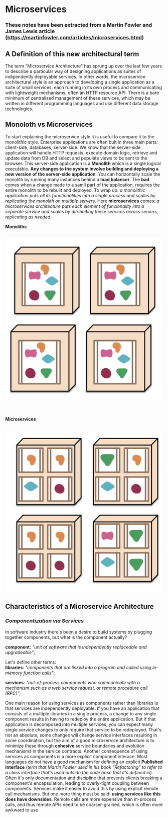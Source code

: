 # Microservices
### These notes have been extracted from a Martin Fowler and James Lewis article (https://martinfowler.com/articles/microservices.html)


## A Definition of this new architectural term
The term "Microservice Architecture" has sprung up over the last few years to describe a particular way of designing applications as suites of indipendently deployable services. In other words, the microservice architectural style is an approach to developing a single application as a suite of small services, each running in its own process and communicating with lightweight mechanisms, often an HTTP resource API. There is a bare minimum of centralized management of these services, which may be written in different programming languages and use different data storage technologies.
## Monoloth vs Microservices
To start explaining the microservice style it is useful to compare it to the monolithic style. Enterprise applications are often bult in three main parts: client-side, databases, server-side. We know that the server-side application will handle HTTP requests, execute domain logic, retrieve and update data from DB and select and populate views to be sent to the browser. This server-side application is a **Monolith** which is a single logical executable. **Any changes to the system involve building and deploying a new version of the server-side application**. You can horizontally scale the monolith by running many instances behind a **load balancer**. The **bad** comes when a change made to a samll part of the application, requires the entire monolith to be rebuilt and deployed. To wrap up: *a monolithic application puts all its functionalities into a single process and scales by replicating the monolith on multiple servers*. Here **microservices** comes: *a microservices architecture puts each element of funcionality into a separate service and scales by ditribuiting these services across servers, replicating as needed*.
<br>

**Monoliths**
## ![](./imgs/monoliths.png)
<br>

**Microservices**
## ![](./imgs/microservices.png)
## **Characteristics of a Microservice Architecture**
### *Componentization via Services*
In software industry there's been a desire to build systems by plugging together components, but what is the component actually? 
<br>

**component**: *"unit of software that is independently replaceable and upgradeable"*;
<br>

Let's define other terms: 
<br>
**libraries**: *"components that are linked into a program and called using in-memory function calls"*;
<br>

 **services**: *"out-of-process components who communicate with a mechanism such as a web service request, or remote procedure call (RPC)"*;
 <br>
 
 One main reason for using services as components rather than libraries is that services are independently deployable. If you have an application that consists of a multiple libraries in a single process, a change to any single component results in having to redeploy the entire application. But if that application is decomposed into multiple services, you can expect many single service changes to only require that service to be redeployed. That's not an absolute, some changes will change service interfaces resulting in some coordination, but the aim of a good microservice architecture is to minimize these through **cohesive** service boundaries and evolution mechanisms in the service contracts. Another consequence of using services as components is a more explicit component interace. Most languages do not have a good mechanism for defining an explicit **Published Interface** (*term that Martin Fowler used in his book "Refactoring" to refer to a class interface that's used outside the code base that it's defined in*). Often it's only documentation and discipline that prevents clients breaking a component's encapsulation, leading to overly-tight coupling between components. Services make it easier to avoid this by using explicit remote call mechanisms. But one more thing must be said: **using services like this does have downsides**. Remote calls are more expensive than in-process calls, and thus remote APIs need to be coarser-grained, which is often more awkward to use